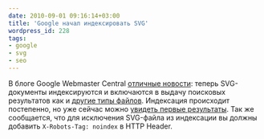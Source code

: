 ```yaml
---
date: 2010-09-01 09:16:14+03:00
title: 'Google начал индексировать SVG'
wordpress_id: 228
tags:
- google
- svg
- seo
---
```


В блоге Google Webmaster Central [отличные новости][1]: теперь SVG-документы индексируются и включаются в выдачу поисковых результатов как и [другие типы файлов][2]. Индексация происходит постепенно, но уже сейчас можно [увидеть первые результаты][3]. Так же сообщается, что для исключения SVG-файла из индексации вы должны добавить `X-Robots-Tag: noindex` в HTTP Header.

[1]: http://googlewebmastercentral.blogspot.com/2010/08/google-now-indexes-svg.html
[2]: http://www.google.com/support/webmasters/bin/answer.py?hl=en&answer=35287
[3]: http://www.google.com/search?hl=en&q=file%3Agoogle.svg
